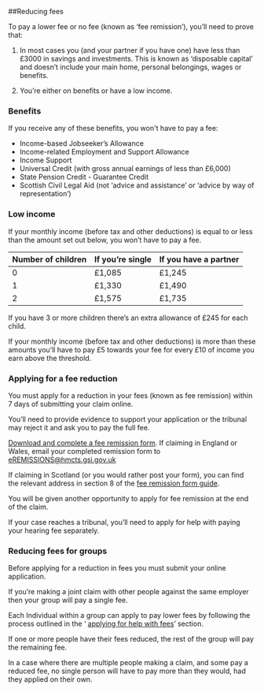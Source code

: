 ##Reducing fees

To pay a lower fee or no fee (known as ‘fee remission’), you’ll need to prove that:

1.  In most cases you (and your partner if you have one) have less than £3000 in savings and investments. This is known as ‘disposable capital’ and doesn’t include your main home, personal belongings, wages or benefits.


2.  You’re either on benefits or have a low income.

### Benefits

If you receive any of these benefits, you won't have to pay a fee:

* Income-based Jobseeker’s Allowance
* Income-related Employment and Support Allowance
* Income Support
* Universal Credit (with gross annual earnings of less than £6,000)
* State Pension Credit - Guarantee Credit
* Scottish Civil Legal Aid (not ‘advice and assistance’ or ‘advice by way of representation’)

### Low income

If your monthly income (before tax and other deductions) is equal to or less than the amount set out below, you won’t have to pay a fee.

|Number of children|If you’re single|If you have a partner|
|------------------|----------------|---------------------|
|0|£1,085|£1,245|
|1|£1,330|£1,490|
|2|£1,575|£1,735|

If you have 3 or more children there’s an extra allowance of £245 for each child.

If your monthly income (before tax and other deductions) is more than these amounts you’ll have to pay £5 towards your fee for every £10 of income you earn above the threshold.

<a name="applying_for_a_fee_reduction"></a>
### Applying for a fee reduction

You must apply for a reduction in your fees (known as fee remission) within 7 days of submitting your claim online.

You’ll need to provide evidence to support your application or the tribunal may reject it and ask you to pay the full fee.

<a href="http://hmctsformfinder.justice.gov.uk/courtfinder/forms/ex160a-eng.pdf" rel="external">Download and complete a fee remission form</a>. If claiming in England or Wales, email your completed remission form to [eREMISSIONS@hmcts.gsi.gov.uk](mailto:eREMISSIONS@hmcts.gsi.gov.uk)

If claiming in Scotland (or you would rather post your form), you can find the relevant address in section 8 of the <a href="http://hmctsformfinder.justice.gov.uk/courtfinder/forms/ex160a-eng.pdf" rel="external">fee remission form guide</a>.

You will be given another opportunity to apply for fee remission at the end of the claim.

If your case reaches a tribunal, you’ll need to apply for help with paying your hearing fee separately.


### Reducing fees for groups

Before applying for a reduction in fees you must  submit your online application.

If you’re making a joint claim with other people against the same employer then your group will pay a single fee.

Each Individual within a group can apply to pay lower fees  by following the process outlined in the ‘  [applying for help with fees](#applying_for_a_fee_reduction)’ section.

If one or more people  have their fees reduced, the rest of the group will pay the remaining fee.  

In a case where there are multiple people making a claim, and some pay a reduced fee, no single person will have to pay more than  they would, had they applied on their own.
